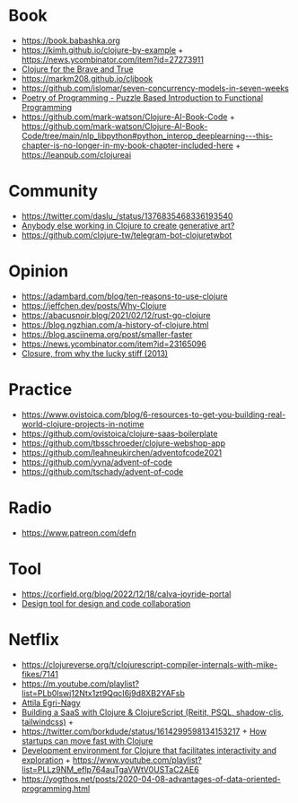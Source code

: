 # Book

- https://book.babashka.org
- https://kimh.github.io/clojure-by-example + https://news.ycombinator.com/item?id=27273911
- [Clojure for the Brave and True](https://twitter.com/pierre_jambet/status/1388135402897354753)
- https://markm208.github.io/cljbook
- https://github.com/islomar/seven-concurrency-models-in-seven-weeks
- [Poetry of Programming - Puzzle Based Introduction to Functional Programming](https://egri-nagy.github.io/popbook)
- https://github.com/mark-watson/Clojure-AI-Book-Code + https://github.com/mark-watson/Clojure-AI-Book-Code/tree/main/nlp_libpython#python_interop_deeplearning---this-chapter-is-no-longer-in-my-book-chapter-included-here + https://leanpub.com/clojureai

# Community

- https://twitter.com/daslu_/status/1376835468336193540
- [Anybody else working in Clojure to create generative art?](https://twitter.com/jackrusher/status/1461062820976594958)
- https://github.com/clojure-tw/telegram-bot-clojuretwbot

# Opinion

- https://adambard.com/blog/ten-reasons-to-use-clojure
- https://jeffchen.dev/posts/Why-Clojure
- https://abacusnoir.blog/2021/02/12/rust-go-clojure
- https://blog.ngzhian.com/a-history-of-clojure.html
- https://blog.asciinema.org/post/smaller-faster
- https://news.ycombinator.com/item?id=23165096
- [Closure, from why the lucky stiff (2013)](https://news.ycombinator.com/item?id=36632010)

# Practice

- https://www.ovistoica.com/blog/6-resources-to-get-you-building-real-world-clojure-projects-in-notime
- https://github.com/ovistoica/clojure-saas-boilerplate
- https://github.com/tbsschroeder/clojure-webshop-app
- https://github.com/leahneukirchen/adventofcode2021
- https://github.com/yyna/advent-of-code
- https://github.com/tschady/advent-of-code

# Radio

- https://www.patreon.com/defn

# Tool

- https://corfield.org/blog/2022/12/18/calva-joyride-portal
- [Design tool for design and code collaboration](https://github.com/penpot/penpot)

# Netflix

- https://clojureverse.org/t/clojurescript-compiler-internals-with-mike-fikes/7141
- https://m.youtube.com/playlist?list=PLb0lswj12Ntx1zt9QqcI6j9d8XB2YAFsb
- [Attila Egri-Nagy](http://www.egri-nagy.hu/talks)
- [Building a SaaS with Clojure & ClojureScript (Reitit, PSQL, shadow-cljs, tailwindcss)](https://m.youtube.com/live/QEqMoySD9uc?feature=share) +
- https://twitter.com/borkdude/status/1614299598134153217 + [How startups can move fast with Clojure](https://youtu.be/MZy-SNswH2E)
- [Development environment for Clojure that facilitates interactivity and exploration](http://cloxp.github.io/cloxp-intro.html) + https://www.youtube.com/playlist?list=PLLz9NM_eflp764auTgaVWtV0USTaC2AE6
- https://yogthos.net/posts/2020-04-08-advantages-of-data-oriented-programming.html
